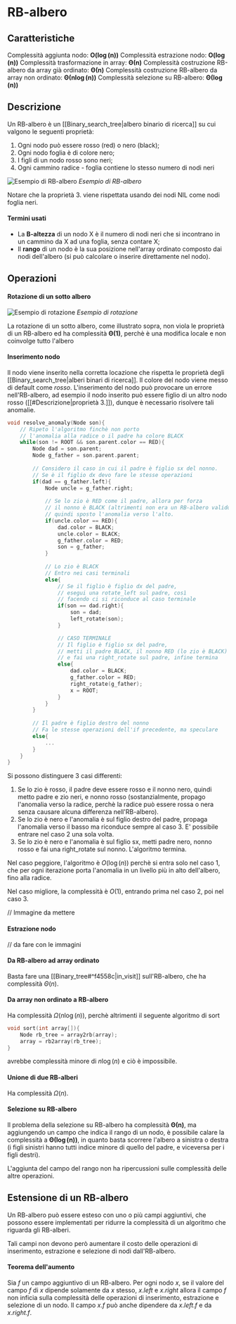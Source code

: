 # RB-albero
## Caratteristiche
Complessità aggiunta nodo: $\boldsymbol{O(\log(n))}$
Complessità estrazione nodo: $\boldsymbol{O(\log(n))}$
Complessità trasformazione in array: $\boldsymbol{\Theta(n)}$
Complessità costruzione RB-albero da array già ordinato: $\boldsymbol{\Theta(n)}$
Complessità costruzione RB-albero da array non ordinato: $\boldsymbol{\Theta(n\log(n))}$
Complessità selezione su RB-albero: $\boldsymbol{\Theta(\log(n))}$

## Descrizione
Un RB-albero è un [[Binary_search_tree|albero binario di ricerca]] su cui valgono le seguenti proprietà:
1. Ogni nodo può essere rosso (red) o nero (black);
2. Ogni nodo foglia è di colore nero;
3. I figli di un nodo rosso sono neri;
4. Ogni cammino radice - foglia contiene lo stesso numero di nodi neri

![Esempio di RB-albero](https://cdn.programiz.com/sites/tutorial2program/files/red-black-tree_0.png)
*Esempio di RB-albero*

Notare che la proprietà 3. viene rispettata usando dei nodi NIL come nodi foglia neri.

#### Termini usati
- La **B-altezza** di un nodo X è il numero di nodi neri che si incontrano in un cammino da X ad una foglia, senza contare X;
- Il **rango** di un nodo è la sua posizione nell'array ordinato composto dai nodi dell'albero (si può calcolare o inserire direttamente nel nodo).

## Operazioni
#### Rotazione di un sotto albero
![Esempio di rotazione](https://i.stack.imgur.com/RVSev.png)
*Esempio di rotazione*

La rotazione di un sotto albero, come illustrato sopra, non viola le proprietà di un RB-albero ed ha complessità $\boldsymbol{\Theta(1)}$, perchè è una modifica locale e non coinvolge tutto l'albero

#### Inserimento nodo
Il nodo viene inserito nella corretta locazione che rispetta le proprietà degli [[Binary_search_tree|alberi binari di ricerca]].
Il colore del nodo viene messo di default come _rosso_.
L'inserimento del nodo può provocare un errore nell'RB-albero, ad esempio il nodo inserito può essere figlio di un altro nodo rosso ([[#Descrizione|proprietà 3.]]), dunque è necessario risolvere tali anomalie.

````c
void resolve_anomaly(Node son){
	// Ripeto l'algoritmo finchè non porto
	// l'anomalia alla radice o il padre ha colore BLACK
	while(son != ROOT && son.parent.color == RED){
		Node dad = son.parent;
		Node g_father = son.parent.parent;
		
		// Considero il caso in cui il padre è figlio sx del nonno.
		// Se è il figlio dx devo fare le stesse operazioni
		if(dad == g_father.left){
			Node uncle = g_father.right;
			
			// Se lo zio è RED come il padre, allora per forza
			// il nonno è BLACK (altrimenti non era un RB-albero valido)
			// quindi sposto l'anomalia verso l'alto.
			if(uncle.color == RED){
				dad.color = BLACK;
				uncle.color = BLACK;
				g_father.color = RED;
				son = g_father;
			}
			
			// Lo zio è BLACK
			// Entro nei casi terminali
			else{
				// Se il figlio è figlio dx del padre,
				// esegui una rotate_left sul padre, così
				// facendo ci si riconduce al caso terminale
				if(son == dad.right){
					son = dad;
					left_rotate(son);
				}

				// CASO TERMINALE
				// Il figlio è figlio sx del padre,
				// metti il padre BLACK, il nonno RED (lo zio è BLACK)
				// e fai una right_rotate sul padre, infine termina
				else{
					dad.color = BLACK;
					g_father.color = RED;
					right_rotate(g_father);
					x = ROOT;
				}
			}
		}
		
		// Il padre è figlio destro del nonno
		// Fa le stesse operazioni dell'if precedente, ma speculare
		else{
			...
		}
	}
}
````

Si possono distinguere 3 casi differenti:
1. Se lo zio è rosso, il padre deve essere rosso e il nonno nero, quindi metto padre e zio neri, e nonno rosso (sostanzialmente, propago l'anomalia verso la radice, perchè la radice può essere rossa o nera senza causare alcuna differenza nell'RB-albero).
2. Se lo zio è nero e l'anomalia è sul figlio destro del padre, propaga l'anomalia verso il basso ma riconduce sempre al caso 3. E' possibile entrare nel caso 2 una sola volta.
3. Se lo zio è nero e l'anomalia è sul figlio sx, metti padre nero, nonno rosso e fai una right_rotate sul nonno. L'algoritmo termina.

Nel caso peggiore, l'algoritmo è $O(\log(n))$ perchè si entra solo nel caso 1, che per ogni iterazione porta l'anomalia in un livello più in alto dell'albero, fino alla radice.

Nel caso migliore, la complessità è $O(1)$, entrando prima nel caso 2, poi nel caso 3.

// Immagine da mettere

#### Estrazione nodo
// da fare con le immagini

#### Da RB-albero ad array ordinato
Basta fare una [[Binary_tree#^f4558c|in_visit]] sull'RB-albero, che ha complessità $\Theta(n)$.

#### Da array non ordinato a RB-albero
Ha complessità  $\Omega(n\log(n))$, perchè altrimenti il seguente algoritmo di sort
````c
void sort(int array[]){
	Node rb_tree = array2rb(array);
	array = rb2array(rb_tree);
}
````
avrebbe complessità minore di $n\log(n)$ e ciò è impossibile.

#### Unione di due RB-alberi
Ha complessità $\Omega(n)$.

#### Selezione su RB-albero
Il problema della selezione su RB-albero ha complessità $\boldsymbol{\Theta(n)}$, ma aggiungendo un campo che indica il rango di un nodo, è possibile calare la complessità a $\boldsymbol{\Theta(\log(n))}$, in quanto basta scorrere l'albero a sinistra o destra (i figli sinistri hanno tutti indice minore di quello del padre, e viceversa per i figli destri).

L'aggiunta del campo del rango non ha ripercussioni sulle complessità delle altre operazioni.

## Estensione di un RB-albero
Un RB-albero può essere esteso con uno o più campi aggiuntivi, che possono essere implementati per ridurre la complessità di un algoritmo che riguarda gli RB-alberi.

Tali campi non devono però aumentare il costo delle operazioni di inserimento, estrazione e selezione di nodi dall'RB-albero.

#### Teorema dell'aumento
Sia $f$ un campo aggiuntivo di un RB-albero. Per ogni nodo $x$, se il valore del campo $f$ di $x$ dipende solamente da $x$ stesso, $x.left$ e $x.right$ allora il campo $f$ non inficia sulla complessità delle operazioni di inserimento, estrazione e selezione di un nodo.
Il campo $x.f$ può anche dipendere da $x.left.f$ e da $x.right.f$.